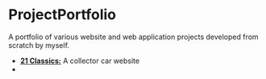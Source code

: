 # ProjectPortfolio

A portfolio of various website and web application projects developed from scratch by myself.

- **[21 Classics:](https://21classics.com/)** A collector car website 
- 